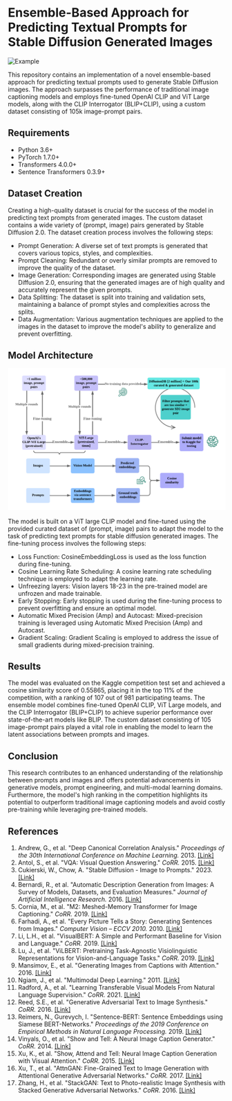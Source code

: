 # Ensemble-Based Approach for Predicting Textual Prompts for Stable Diffusion Generated Images

![Example](./readme_assets/examples.png)

This repository contains an implementation of a novel ensemble-based approach for predicting textual prompts used to generate Stable Diffusion images. The approach surpasses the performance of traditional image captioning models and employs fine-tuned OpenAI CLIP and ViT Large models, along with the CLIP Interrogator (BLIP+CLIP), using a custom dataset consisting of 105k image-prompt pairs. 

## Requirements
- Python 3.6+
- PyTorch 1.7.0+
- Transformers 4.0.0+
- Sentence Transformers 0.3.9+

## Dataset Creation
Creating a high-quality dataset is crucial for the success of the model in predicting text prompts from generated images. The custom dataset contains a wide variety of (prompt, image) pairs generated by Stable Diffusion 2.0. The dataset creation process involves the following steps:
- Prompt Generation: A diverse set of text prompts is generated that covers various topics, styles, and complexities.
- Prompt Cleaning: Redundant or overly similar prompts are removed to improve the quality of the dataset.
- Image Generation: Corresponding images are generated using Stable Diffusion 2.0, ensuring that the generated images are of high quality and accurately represent the given prompts.
- Data Splitting: The dataset is split into training and validation sets, maintaining a balance of prompt styles and complexities across the splits.
- Data Augmentation: Various augmentation techniques are applied to the images in the dataset to improve the model's ability to generalize and prevent overfitting.

## Model Architecture

![Pipeline](./readme_assets/pipeline.png)

The model is built on a ViT large CLIP model and fine-tuned using the provided curated dataset of (prompt, image) pairs to adapt the model to the task of predicting text prompts for stable diffusion generated images. The fine-tuning process involves the following steps:
- Loss Function: CosineEmbeddingLoss is used as the loss function during fine-tuning.
- Cosine Learning Rate Scheduling: A cosine learning rate scheduling technique is employed to adapt the learning rate.
- Unfreezing layers: Vision layers 18-23 in the pre-trained model are unfrozen and made trainable.
- Early Stopping: Early stopping is used during the fine-tuning process to prevent overfitting and ensure an optimal model.
- Automatic Mixed Precision (Amp) and Autocast: Mixed-precision training is leveraged using Automatic Mixed Precision (Amp) and Autocast.
- Gradient Scaling: Gradient Scaling is employed to address the issue of small gradients during mixed-precision training.

## Results
The model was evaluated on the Kaggle competition test set and achieved a cosine similarity score of 0.55865, placing it in the top 11% of the competition, with a ranking of 107 out of 981 participating teams. The ensemble model combines fine-tuned OpenAI CLIP, ViT Large models, and the CLIP Interrogator (BLIP+CLIP) to achieve superior performance over state-of-the-art models like BLIP. The custom dataset consisting of 105 image-prompt pairs played a vital role in enabling the model to learn the latent associations between prompts and images. 

## Conclusion
This research contributes to an enhanced understanding of the relationship between prompts and images and offers potential advancements in generative models, prompt engineering, and multi-modal learning domains. Furthermore, the model's high ranking in the competition highlights its potential to outperform traditional image captioning models and avoid costly pre-training while leveraging pre-trained models.

## References
1. Andrew, G., et al. "Deep Canonical Correlation Analysis." *Proceedings of the 30th International Conference on Machine Learning.* 2013. [[Link]](https://proceedings.mlr.press/v28/andrew13.html)
2. Antol, S., et al. "VQA: Visual Question Answering." *CoRR.* 2015. [[Link]](https://arxiv.org/abs/1505.00468)
3. Cukierski, W., Chow, A. "Stable Diffusion - Image to Prompts." 2023. [[Link]](https://kaggle.com/competitions/stable-diffusion-image-to-prompts)
4. Bernardi, R., et al. "Automatic Description Generation from Images: A Survey of Models, Datasets, and Evaluation Measures." *Journal of Artificial Intelligence Research.* 2016. [[Link]](https://www.jair.org/index.php/jair/article/view/4900)
5. Cornia, M., et al. "M2: Meshed-Memory Transformer for Image Captioning." *CoRR.* 2019. [[Link]](https://arxiv.org/abs/1912.08226)
6. Farhadi, A., et al. "Every Picture Tells a Story: Generating Sentences from Images." *Computer Vision – ECCV 2010.* 2010. [[Link]](https://link.springer.com/chapter/10.1007/978-3-642-15561-1_2)
7. Li, L.H., et al. "VisualBERT: A Simple and Performant Baseline for Vision and Language." *CoRR.* 2019. [[Link]](https://arxiv.org/abs/1908.03557)
8. Lu, J., et al. "ViLBERT: Pretraining Task-Agnostic Visiolinguistic Representations for Vision-and-Language Tasks." *CoRR.* 2019. [[Link]](https://arxiv.org/abs/1908.02265)
9. Mansimov, E., et al. "Generating Images from Captions with Attention." 2016. [[Link]](https://arxiv.org/abs/1511.02793)
10. Ngiam, J., et al. "Multimodal Deep Learning." 2011. [[Link]](https://dl.acm.org/doi/10.5555/2986459.2986534)
11. Radford, A., et al. "Learning Transferable Visual Models From Natural Language Supervision." *CoRR.* 2021. [[Link]](https://arxiv.org/abs/2103.00020)
12. Reed, S.E., et al. "Generative Adversarial Text to Image Synthesis." *CoRR.* 2016. [[Link]](https://arxiv.org/abs/1605.05396)
13. Reimers, N., Gurevych, I. "Sentence-BERT: Sentence Embeddings using Siamese BERT-Networks." *Proceedings of the 2019 Conference on Empirical Methods in Natural Language Processing.* 2019. [[Link]](https://arxiv.org/abs/1908.10084)
14. Vinyals, O., et al. "Show and Tell: A Neural Image Caption Generator." *CoRR.* 2014. [[Link]](https://arxiv.org/abs/1411.4555)
15. Xu, K., et al. "Show, Attend and Tell: Neural Image Caption Generation with Visual Attention." *CoRR.* 2015. [[Link]](https://arxiv.org/abs/1502.03044)
16. Xu, T., et al. "AttnGAN: Fine-Grained Text to Image Generation with Attentional Generative Adversarial Networks." *CoRR.* 2017. [[Link]](https://arxiv.org/abs/1711.10485)
17. Zhang, H., et al. "StackGAN: Text to Photo-realistic Image Synthesis with Stacked Generative Adversarial Networks." *CoRR.* 2016. [[Link]](https://arxiv.org/abs/1612.03242)
